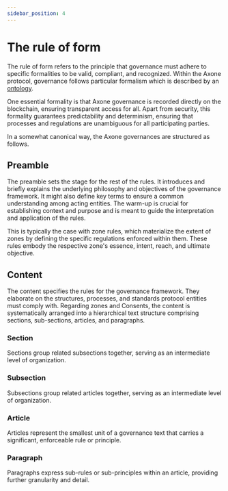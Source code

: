 ```yaml
---
sidebar_position: 4
---
```


# The rule of form

The rule of form refers to the principle that governance must adhere to specific formalities to be valid, compliant, and recognized. Within the Axone protocol, governance follows particular formalism which is described by an [ontology](/architecture/ontology/okp4-ontology).

One essential formality is that Axone governance is recorded directly on the blockchain, ensuring transparent access for all. Apart from security, this formality guarantees predictability and determinism, ensuring that processes and regulations are unambiguous for all participating parties.

In a somewhat canonical way, the Axone governances are structured as follows.

## Preamble

The preamble sets the stage for the rest of the rules. It introduces and briefly explains the underlying philosophy and objectives of the governance framework. It might also define key terms to ensure a common understanding among acting entities. The warm-up is crucial for establishing context and purpose and is meant to guide the interpretation and application of the rules.

This is typically the case with zone rules, which materialize the extent of zones by defining the specific regulations enforced within them. These rules embody the respective zone's essence, intent, reach, and ultimate objective.

## Content

The content specifies the rules for the governance framework. They elaborate on the structures, processes, and standards protocol entities must comply with. Regarding zones and Consents, the content is systematically arranged into a hierarchical text structure comprising sections, sub-sections, articles, and paragraphs.

### Section

Sections group related subsections together, serving as an intermediate level of organization.

### Subsection

Subsections group related articles together, serving as an intermediate level of organization.

### Article

Articles represent the smallest unit of a governance text that carries a significant, enforceable rule or principle.

### Paragraph

Paragraphs express sub-rules or sub-principles within an article, providing further granularity and detail.
